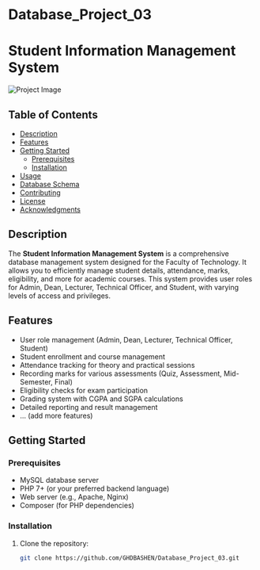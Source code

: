 # Database_Project_03


# Student Information Management System

![Project Image](https://study.com/cimages/videopreview/videopreview-full/dl4oegfq0k.jpg)

## Table of Contents

- [Description](#description)
- [Features](#features)
- [Getting Started](#getting-started)
  - [Prerequisites](#prerequisites)
  - [Installation](#installation)
- [Usage](#usage)
- [Database Schema](#database-schema)
- [Contributing](#contributing)
- [License](#license)
- [Acknowledgments](#acknowledgments)

## Description

The **Student Information Management System** is a comprehensive database management system designed for the Faculty of Technology. It allows you to efficiently manage student details, attendance, marks, eligibility, and more for academic courses. This system provides user roles for Admin, Dean, Lecturer, Technical Officer, and Student, with varying levels of access and privileges.

## Features

- User role management (Admin, Dean, Lecturer, Technical Officer, Student)
- Student enrollment and course management
- Attendance tracking for theory and practical sessions
- Recording marks for various assessments (Quiz, Assessment, Mid-Semester, Final)
- Eligibility checks for exam participation
- Grading system with CGPA and SGPA calculations
- Detailed reporting and result management
- ... (add more features)

## Getting Started

### Prerequisites

- MySQL database server
- PHP 7+ (or your preferred backend language)
- Web server (e.g., Apache, Nginx)
- Composer (for PHP dependencies)

### Installation

1. Clone the repository:

   ```bash
   git clone https://github.com/GHDBASHEN/Database_Project_03.git
